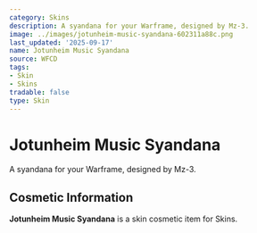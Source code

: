 ```yaml
---
category: Skins
description: A syandana for your Warframe, designed by Mz-3.
image: ../images/jotunheim-music-syandana-602311a88c.png
last_updated: '2025-09-17'
name: Jotunheim Music Syandana
source: WFCD
tags:
- Skin
- Skins
tradable: false
type: Skin
---
```


# Jotunheim Music Syandana

A syandana for your Warframe, designed by Mz-3.

## Cosmetic Information

**Jotunheim Music Syandana** is a skin cosmetic item for Skins.

